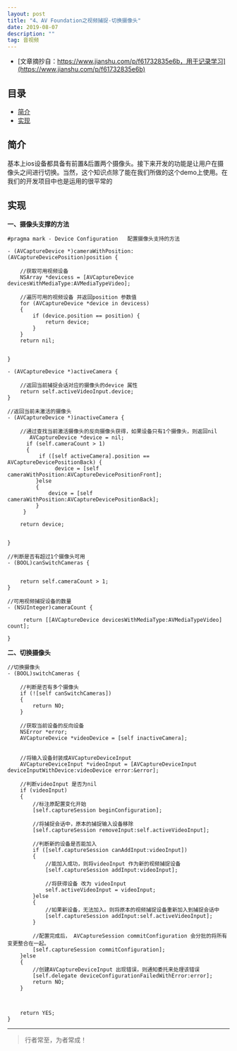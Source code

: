 ```yaml
---
layout: post
title: "4、AV Foundation之视频捕捉-切换摄像头"
date: 2019-08-07
description: ""
tag: 音视频
---
```







- [文章摘抄自：https://www.jianshu.com/p/f61732835e6b，用于记录学习](https://www.jianshu.com/p/f61732835e6b)





## 目录

* [简介](#content1)
* [实现](#content2)




<!-- ************************************************ -->
## <a id="content1"></a>简介

 基本上ios设备都具备有前置&后置两个摄像头。接下来开发的功能是让用户在摄像头之间进行切换。当然，这个知识点除了能在我们所做的这个demo上使用。在我们的开发项目中也是运用的很平常的


<!-- ************************************************ -->
## <a id="content2"></a>实现

**一、摄像头支撑的方法**

```
#pragma mark - Device Configuration   配置摄像头支持的方法

- (AVCaptureDevice *)cameraWithPosition:(AVCaptureDevicePosition)position {
    
    //获取可用视频设备
    NSArray *devicess = [AVCaptureDevice devicesWithMediaType:AVMediaTypeVideo];
    
    //遍历可用的视频设备 并返回position 参数值
    for (AVCaptureDevice *device in devicess)
    {
        if (device.position == position) {
            return device;
        }
    }
    return nil;
    
    
}
```


```
- (AVCaptureDevice *)activeCamera {

    //返回当前捕捉会话对应的摄像头的device 属性
    return self.activeVideoInput.device;
}

```

```
//返回当前未激活的摄像头
- (AVCaptureDevice *)inactiveCamera {

    //通过查找当前激活摄像头的反向摄像头获得，如果设备只有1个摄像头，则返回nil
       AVCaptureDevice *device = nil;
      if (self.cameraCount > 1)
      {
          if ([self activeCamera].position == AVCaptureDevicePositionBack) {
               device = [self cameraWithPosition:AVCaptureDevicePositionFront];
         }else
         {
             device = [self cameraWithPosition:AVCaptureDevicePositionBack];
         }
     }

    return device;
    

}
```


```
//判断是否有超过1个摄像头可用
- (BOOL)canSwitchCameras {

    
    return self.cameraCount > 1;
}
```

```
//可用视频捕捉设备的数量
- (NSUInteger)cameraCount {

     return [[AVCaptureDevice devicesWithMediaType:AVMediaTypeVideo] count];
    
}
```


**二、切换摄像头**

```
//切换摄像头
- (BOOL)switchCameras {

    //判断是否有多个摄像头
    if (![self canSwitchCameras])
    {
        return NO;
    }
    
    //获取当前设备的反向设备
    NSError *error;
    AVCaptureDevice *videoDevice = [self inactiveCamera];
    
    
    //将输入设备封装成AVCaptureDeviceInput
    AVCaptureDeviceInput *videoInput = [AVCaptureDeviceInput deviceInputWithDevice:videoDevice error:&error];
    
    //判断videoInput 是否为nil
    if (videoInput)
    {
        //标注原配置变化开始
        [self.captureSession beginConfiguration];
        
        //将捕捉会话中，原本的捕捉输入设备移除
        [self.captureSession removeInput:self.activeVideoInput];
        
        //判断新的设备是否能加入
        if ([self.captureSession canAddInput:videoInput])
        {
            //能加入成功，则将videoInput 作为新的视频捕捉设备
            [self.captureSession addInput:videoInput];
            
            //将获得设备 改为 videoInput
            self.activeVideoInput = videoInput;
        }else
        {
            //如果新设备，无法加入。则将原本的视频捕捉设备重新加入到捕捉会话中
            [self.captureSession addInput:self.activeVideoInput];
        }
        
        //配置完成后， AVCaptureSession commitConfiguration 会分批的将所有变更整合在一起。
        [self.captureSession commitConfiguration];
    }else
    {
        //创建AVCaptureDeviceInput 出现错误，则通知委托来处理该错误
        [self.delegate deviceConfigurationFailedWithError:error];
        return NO;
    }
    
    
    
    return YES;
}
```







----------
>  行者常至，为者常成！


